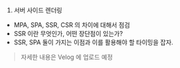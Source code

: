 1. 서버 사이드 렌더링
- MPA, SPA, SSR, CSR 의 차이에 대해서 점검
- SSR 이란 무엇인가, 어떤 장단점이 있는가?
- SSR, SPA 둘이 가지는 이점과 이를 활용해야 할 타이밍을 잡자.


> 자세한 내용은 Velog 에 업로드 예정